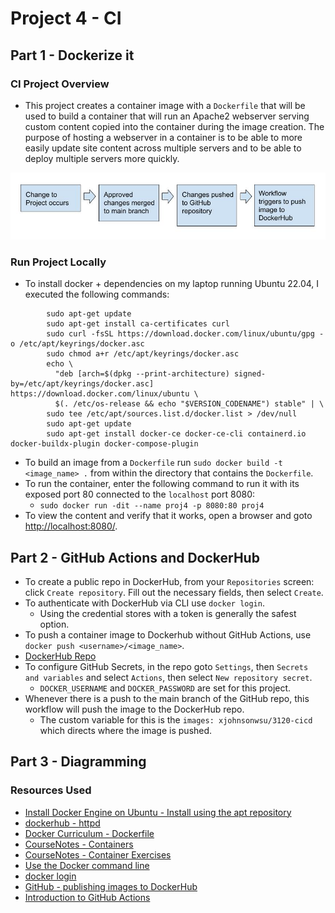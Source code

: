 # Project 4 - CI

## Part 1 - Dockerize it

### CI Project Overview

- This project creates a container image with a `Dockerfile` that will be used to build a container that will run an Apache2 webserver serving custom content copied into the container during the image creation. The purpose of hosting a webserver in a container is to be able to more easily update site content across multiple servers and to be able to deploy multiple servers more quickly.

![CI Diagram](/3120-P4-Diagram.jpg)

### Run Project Locally

- To install docker + dependencies on my laptop running Ubuntu 22.04, I executed the following commands:
```
        sudo apt-get update
        sudo apt-get install ca-certificates curl
        sudo curl -fsSL https://download.docker.com/linux/ubuntu/gpg -o /etc/apt/keyrings/docker.asc
        sudo chmod a+r /etc/apt/keyrings/docker.asc
        echo \
          "deb [arch=$(dpkg --print-architecture) signed-by=/etc/apt/keyrings/docker.asc] https://download.docker.com/linux/ubuntu \
          $(. /etc/os-release && echo "$VERSION_CODENAME") stable" | \
        sudo tee /etc/apt/sources.list.d/docker.list > /dev/null
        sudo apt-get update
        sudo apt-get install docker-ce docker-ce-cli containerd.io docker-buildx-plugin docker-compose-plugin
```
- To build an image from a `Dockerfile` run `sudo docker build -t <image_name> .` from within the directory that contains the `Dockerfile`.
- To run the container, enter the following command to run it with its exposed port 80 connected to the `localhost` port 8080:
    - `sudo docker run -dit --name proj4 -p 8080:80 proj4`
- To view the content and verify that it works, open a browser and goto [http://localhost:8080/](http://localhost:8080/).

## Part 2 - GitHub Actions and DockerHub

- To create a public repo in DockerHub, from your `Repositories` screen: click `Create repository`. Fill out the necessary fields, then select `Create`.
- To authenticate with DockerHub via CLI use `docker login`.
    - Using the credential stores with a token is generally the safest option.
- To push a container image to Dockerhub without GitHub Actions, use `docker push <username>/<image_name>`.
- [DockerHub Repo](https://hub.docker.com/repository/docker/xjohnsonwsu/3120-cicd/general)
- To configure GitHub Secrets, in the repo goto `Settings`, then `Secrets and variables` and select `Actions`, then select `New repository secret`.
    - `DOCKER_USERNAME` and `DOCKER_PASSWORD` are set for this project.
- Whenever there is a push to the main branch of the GitHub repo, this workflow will push the image to the DockerHub repo.
    - The custom variable for this is the `images: xjohnsonwsu/3120-cicd` which directs where the image is pushed.

## Part 3 - Diagramming

### Resources Used

- [Install Docker Engine on Ubuntu - Install using the apt repository](https://docs.docker.com/engine/install/ubuntu/#install-using-the-repository)
- [dockerhub - httpd](https://hub.docker.com/_/httpd)
- [Docker Curriculum - Dockerfile](https://docker-curriculum.com/#dockerfile)
- [CourseNotes - Containers](https://github.com/pattonsgirl/CEG3120/blob/main/CourseNotes/containers.md)
- [CourseNotes - Container Exercises](https://github.com/pattonsgirl/CEG3120/blob/main/CourseNotes/container-exercises.md)
- [Use the Docker command line](https://docs.docker.com/engine/reference/commandline/cli/)
- [docker login](https://docs.docker.com/reference/cli/docker/login/)
- [GitHub - publishing images to DockerHub](https://docs.github.com/en/actions/publishing-packages/publishing-docker-images#publishing-images-to-docker-hub)
- [Introduction to GitHub Actions](https://docs.docker.com/build/ci/github-actions/)
